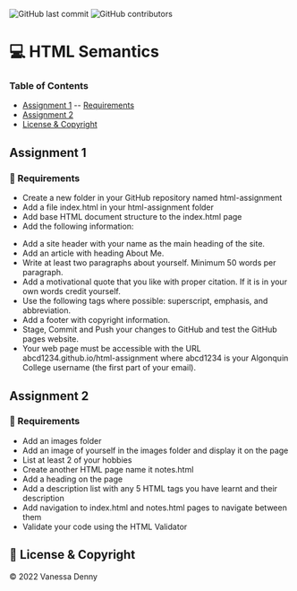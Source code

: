 ![GitHub last commit](https://img.shields.io/github/last-commit/vanessaidenny/vanessaidenny.github.io?color=blueviolet&style=plastic)
![GitHub contributors](https://img.shields.io/github/contributors/vanessaidenny/vanessaidenny.github.io?color=brightgreen&style=plastic)

# 💻 HTML Semantics

### Table of Contents

- [Assignment 1](#assignment-1)
  -- [Requirements](#requirements)
- [Assignment 2](#assignment-2)
- [License & Copyright](#license-&-copyright)

<a name="requirements"></a>

## Assignment 1

### 🚀 Requirements

- Create a new folder in your GitHub repository named html-assignment
- Add a file index.html in your html-assignment folder
- Add base HTML document structure to the index.html page
- Add the following information:

* Add a site header with your name as the main heading of the site.
* Add an article with heading About Me.
* Write at least two paragraphs about yourself. Minimum 50 words per paragraph.
* Add a motivational quote that you like with proper citation. If it is in your own words credit yourself.
* Use the following tags where possible: superscript, emphasis, and abbreviation.
* Add a footer with copyright information.
* Stage, Commit and Push your changes to GitHub and test the GitHub pages website.
* Your web page must be accessible with the URL abcd1234.github.io/html-assignment where abcd1234 is your Algonquin College username (the first part of your email).

## Assignment 2

### 🚀 Requirements

- Add an images folder
- Add an image of yourself in the images folder and display it on the page
- List at least 2 of your hobbies
- Create another HTML page name it notes.html
- Add a heading on the page
- Add a description list with any 5 HTML tags you have learnt and their description
- Add navigation to index.html and notes.html pages to navigate between them
- Validate your code using the HTML Validator

## 📌 License & Copyright

&copy; 2022 Vanessa Denny
